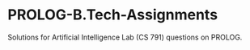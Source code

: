 # PROLOG-B.Tech-Assignments
Solutions for Artificial Intelligence Lab (CS 791) questions on PROLOG.
